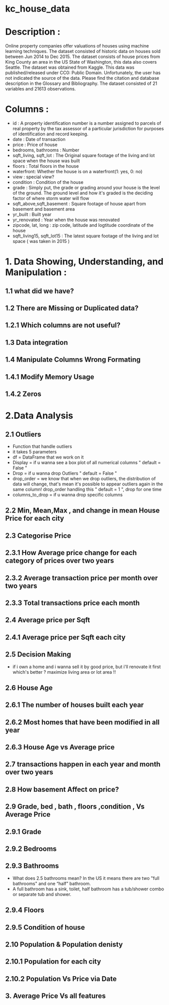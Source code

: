 # kc_house_data
# Description :
Online property companies offer valuations of houses using machine learning techniques. The dataset consisted of historic data on houses sold between Jun 2014 to Dec 2015.
The dataset consists of house prices from King County an area in the US State of Washington, this data also covers Seattle. The dataset was obtained from Kaggle. This data was published/released under CC0: Public Domain. Unfortunately, the user has not indicated the source of the data. Please find the citation and database description in the Glossary and Bibliography. The dataset consisted of 21 variables and 21613 observations.

# Columns :
* id : A property identification number is a number assigned to parcels of real property by the tax assessor of a particular jurisdiction for purposes of identification and record keeping.
* date : Date of transaction
* price : Price of house
* bedrooms, bathrooms : Number
* sqft_living, sqft_lot : The Original square footage of the living and lot space when the house was built
* floors : Total floors in the house
* waterfront: Whether the house is on a waterfront(1: yes, 0: no)
* view : special view?
* condition : Condition of the house
* grade : Simply put, the grade or grading around your house is the level of the ground. The ground level and how it's graded is the deciding factor of where storm water will flow
* sqft_above,sqft_basement : Square footage of house apart from basement and basement area
* yr_built : Built year
* yr_renovated : Year when the house was renovated
* zipcode, lat, long : zip code, latitude and logtitude coordinate of the house
* sqft_living15, sqft_lot15 : The latest square footage of the living and lot space ( was taken in 2015 )

# 1. Data Showing, Understanding, and Manipulation :
## 1.1 what did we have?
## 1.2 There are Missing or Duplicated data?
## 1.2.1 Which columns are not useful?
## 1.3 Data integration
## 1.4 Manipulate Columns Wrong Formating
## 1.4.1 Modify Memory Usage
## 1.4.2 Zeros
# 2.Data Analysis
## 2.1 Outliers
* Function that handle outliers
* it takes 5 parameters
* df = DataFrame that we work on it
* Display = if u wanna see a box plot of all numerical columns " default = False "
* Drop = if u wanna drop Outliers " default = False "
* drop_order = we know that when we drop outliers, the distribution of data will change, that's mean it's possible to appear outliers again in the same column!     drop_order handling this " default = 1 ", drop for one time
* columns_to_drop = if u wanna drop specific columns

## 2.2 Min, Mean,Max , and change in mean House Price for each city
## 2.3 Categorise Price
## 2.3.1 How Average price change for each category of prices over two years
## 2.3.2 Average transaction price per month over two years
## 2.3.3 Total transactions price each month
## 2.4 Average price per Sqft
## 2.4.1 Average price per Sqft each city
## 2.5 Decision Making
* if i own a home and i wanna sell it by good price, but i'll renovate it first which's better ? maximize living area or lot area !!
## 2.6 House Age
## 2.6.1 The number of houses built each year
## 2.6.2 Most homes that have been modified in all year
## 2.6.3 House Age vs Average price
## 2.7 transactions happen in each year and month over two years
## 2.8 How basement Affect on price?
## 2.9 Grade, bed , bath , floors ,condition , Vs Average Price
## 2.9.1 Grade
## 2.9.2 Bedrooms
## 2.9.3 Bathrooms
* What does 2.5 bathrooms mean? In the US it means there are two "full bathrooms" and one “half” bathroom.
* A full bathroom has a sink, toilet, half bathroom has a tub/shower combo or separate tub and shower.
## 2.9.4 Floors
## 2.9.5 Condition of house
## 2.10 Population & Population denisty
## 2.10.1 Population for each city
## 2.10.2 Population Vs Price via Date
## 3. Average Price Vs all features
